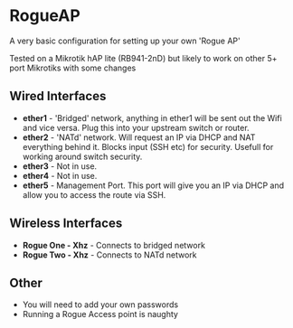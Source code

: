 # RogueAP

A very basic configuration for setting up your own 'Rogue AP' 

Tested on a Mikrotik hAP lite (RB941-2nD) but likely to work on other 5+ port Mikrotiks with some changes

## Wired Interfaces

* **ether1** - 'Bridged' network, anything in ether1 will be sent out the Wifi and vice versa. Plug this into your upstream switch or router.
* **ether2** - 'NATd' network. Will request an IP via DHCP and NAT everything behind it. Blocks input (SSH etc) for security. Usefull for working around switch security.
* **ether3** - Not in use.
* **ether4** - Not in use.
* **ether5** - Management Port. This port will give you an IP via DHCP and allow you to access the route via SSH.

## Wireless Interfaces

* **Rogue One - Xhz** - Connects to bridged network
* **Rogue Two - Xhz** - Connects to NATd network

## Other

* You will need to add your own passwords
* Running a Rogue Access point is naughty
